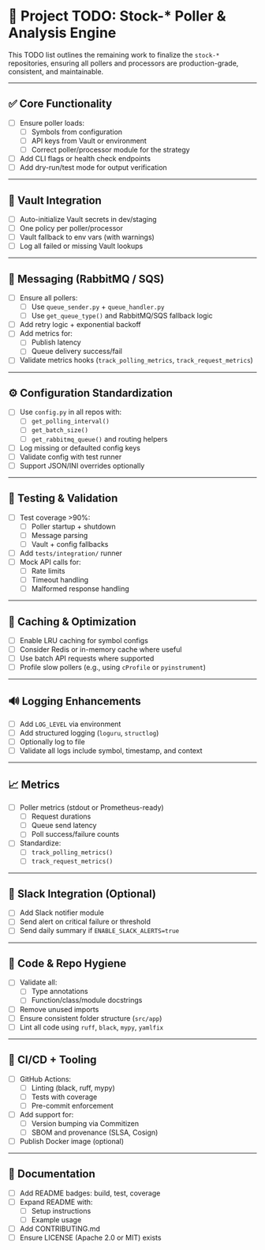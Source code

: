 # 📌 Project TODO: Stock-\* Poller & Analysis Engine

This TODO list outlines the remaining work to finalize the `stock-*` repositories, ensuring all pollers and processors are production-grade, consistent, and maintainable.

---

## ✅ Core Functionality

- [ ] Ensure poller loads:
  - [ ] Symbols from configuration
  - [ ] API keys from Vault or environment
  - [ ] Correct poller/processor module for the strategy
- [ ] Add CLI flags or health check endpoints
- [ ] Add dry-run/test mode for output verification

---

## 🔐 Vault Integration

- [ ] Auto-initialize Vault secrets in dev/staging
- [ ] One policy per poller/processor
- [ ] Vault fallback to env vars (with warnings)
- [ ] Log all failed or missing Vault lookups

---

## 📨 Messaging (RabbitMQ / SQS)

- [ ] Ensure all pollers:
  - [ ] Use `queue_sender.py` + `queue_handler.py`
  - [ ] Use `get_queue_type()` and RabbitMQ/SQS fallback logic
- [ ] Add retry logic + exponential backoff
- [ ] Add metrics for:
  - [ ] Publish latency
  - [ ] Queue delivery success/fail
- [ ] Validate metrics hooks (`track_polling_metrics`, `track_request_metrics`)

---

## ⚙️ Configuration Standardization

- [ ] Use `config.py` in all repos with:
  - [ ] `get_polling_interval()`
  - [ ] `get_batch_size()`
  - [ ] `get_rabbitmq_queue()` and routing helpers
- [ ] Log missing or defaulted config keys
- [ ] Validate config with test runner
- [ ] Support JSON/INI overrides optionally

---

## 🧪 Testing & Validation

- [ ] Test coverage >90%:
  - [ ] Poller startup + shutdown
  - [ ] Message parsing
  - [ ] Vault + config fallbacks
- [ ] Add `tests/integration/` runner
- [ ] Mock API calls for:
  - [ ] Rate limits
  - [ ] Timeout handling
  - [ ] Malformed response handling

---

## 🧠 Caching & Optimization

- [ ] Enable LRU caching for symbol configs
- [ ] Consider Redis or in-memory cache where useful
- [ ] Use batch API requests where supported
- [ ] Profile slow pollers (e.g., using `cProfile` or `pyinstrument`)

---

## 🔊 Logging Enhancements

- [ ] Add `LOG_LEVEL` via environment
- [ ] Add structured logging (`loguru`, `structlog`)
- [ ] Optionally log to file
- [ ] Validate all logs include symbol, timestamp, and context

---

## 📈 Metrics

- [ ] Poller metrics (stdout or Prometheus-ready)
  - [ ] Request durations
  - [ ] Queue send latency
  - [ ] Poll success/failure counts
- [ ] Standardize:
  - [ ] `track_polling_metrics()`
  - [ ] `track_request_metrics()`

---

## 💬 Slack Integration (Optional)

- [ ] Add Slack notifier module
- [ ] Send alert on critical failure or threshold
- [ ] Send daily summary if `ENABLE_SLACK_ALERTS=true`

---

## 🧹 Code & Repo Hygiene

- [ ] Validate all:
  - [ ] Type annotations
  - [ ] Function/class/module docstrings
- [ ] Remove unused imports
- [ ] Ensure consistent folder structure (`src/app`)
- [ ] Lint all code using `ruff`, `black`, `mypy`, `yamlfix`

---

## 🔄 CI/CD + Tooling

- [ ] GitHub Actions:
  - [ ] Linting (black, ruff, mypy)
  - [ ] Tests with coverage
  - [ ] Pre-commit enforcement
- [ ] Add support for:
  - [ ] Version bumping via Commitizen
  - [ ] SBOM and provenance (SLSA, Cosign)
- [ ] Publish Docker image (optional)

---

## 📝 Documentation

- [ ] Add README badges: build, test, coverage
- [ ] Expand README with:
  - [ ] Setup instructions
  - [ ] Example usage
- [ ] Add CONTRIBUTING.md
- [ ] Ensure LICENSE (Apache 2.0 or MIT) exists

